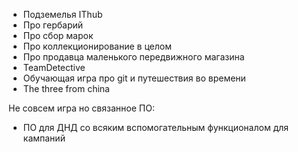 - Подземелья IThub
- Про гербарий
- Про сбор марок
- Про коллекционирование в целом
- Про продавца маленького передвижного магазина
- TeamDetective
- Обучающая игра про git и путешествия во времени
- The three from china

Не совсем игра но связанное ПО:
- ПО для ДНД со всяким вспомогательным функционалом для кампаний